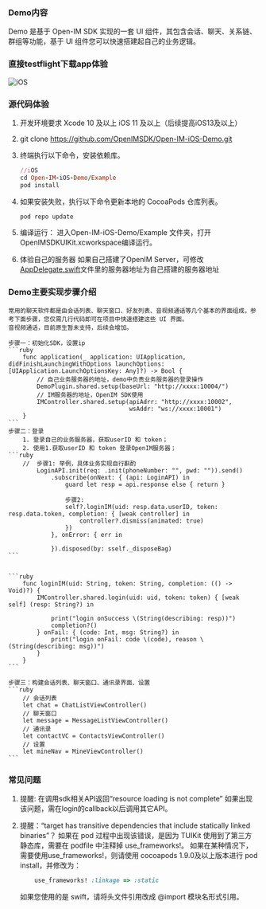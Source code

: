### Demo内容
Demo 是基于 Open-IM SDK 实现的一套 UI 组件，其包含会话、聊天、关系链、群组等功能，基于 UI 组件您可以快速搭建起自己的业务逻辑。

### 直接testflight下载app体验

![iOS](https://testflight.apple.com/join/79cQqBYd)

### 源代码体验

1. 开发环境要求
    Xcode 10 及以上
    iOS 11 及以上（后续提高iOS13及以上）

2. git clone https://github.com/OpenIMSDK/Open-IM-iOS-Demo.git

3. 终端执行以下命令，安装依赖库。
    ```ruby
    //iOS
    cd Open-IM-iOS-Demo/Example
    pod install
    ```
4. 如果安装失败，执行以下命令更新本地的 CocoaPods 仓库列表。
    ```ruby
    pod repo update
    ```
5. 编译运行：
    进入Open-IM-iOS-Demo/Example 文件夹，打开OpenIMSDKUIKit.xcworkspace编译运行。
    
6. 体验自己的服务器
    如果自己搭建了OpenIM Server，可修改 [AppDelegate.swift](https://github.com/OpenIMSDK/Open-IM-iOS-Demo/blob/main/Example/OpenIMSDKUIKit/AppDelegate.swift)文件里的服务器地址为自己搭建的服务器地址
    
### Demo主要实现步骤介绍
    常用的聊天软件都是由会话列表、聊天窗口、好友列表、音视频通话等几个基本的界面组成，参考下面步骤，您仅需几行代码即可在项目中快速搭建这些 UI 界面。
    音视频通话，目前原生暂未支持，后续会增加。
    
    步骤一：初始化SDK，设置ip
    ```ruby
        func application(_ application: UIApplication, didFinishLaunchingWithOptions launchOptions: [UIApplication.LaunchOptionsKey: Any]?) -> Bool {
            // 自己业务服务器的地址，demo中负责业务服务器的登录操作
            DemoPlugin.shared.setup(baseUrl: "http://xxxx:10004/")
            // IM服务器的地址，OpenIM SDK使用
            IMController.shared.setup(apiAdrr: "http://xxxx:10002",
                                      wsAddr: "ws://xxxx:10001")
        }
    ```
    步骤二：登录
        1. 登录自己的业务服务器，获取userID 和 token；
        2. 使用1.获取userID 和 token 登录OpenIM服务器；
    ```ruby
        //  步骤1: 举例，具体业务实现自行斟酌
            LoginAPI.init(req: .init(phoneNumber: "", pwd: "")).send()
                .subscribe(onNext: { (api: LoginAPI) in
                    guard let resp = api.response else { return }
                    
                    步骤2: 
                    self?.loginIM(uid: resp.data.userID, token: resp.data.token, completion: { [weak controller] in
                        controller?.dismiss(animated: true)
                    })
                }, onError: { err in

                }).disposed(by: sself._disposeBag)
    ```
        

    ```ruby
        func loginIM(uid: String, token: String, completion: (() -> Void)?) {
            IMController.shared.login(uid: uid, token: token) { [weak self] (resp: String?) in
            
                print("login onSuccess \(String(describing: resp))")
                completion?()
            } onFail: { (code: Int, msg: String?) in
                print("login onFail: code \(code), reason \(String(describing: msg))")
            }
        }
    ```
    
    步骤三：构建会话列表、聊天窗口、通讯录界面、设置
    ```ruby
        // 会话列表
        let chat = ChatListViewController()
        // 聊天窗口
        let message = MessageListViewController()
        // 通讯录
        let contactVC = ContactsViewController()
        // 设置
        let mineNav = MineViewController()        
    ```

### 常见问题

1. 提醒: 在调用sdk相关API返回“resource loading is not complete”
    如果出现该问题，需在login的callback以后调用其它API。

2. 提醒：“target has transitive dependencies that include statically linked binaries”？
    如果在 pod 过程中出现该错误，是因为 TUIKit 使用到了第三方静态库，需要在 podfile 中注释掉 use_frameworks!。
    如果在某种情况下，需要使用use_frameworks!，则请使用 cocoapods 1.9.0及以上版本进行 pod install，并修改为：
    ```ruby
        use_frameworks! :linkage => :static
    ```
    如果您使用的是 swift，请将头文件引用改成 @import 模块名形式引用。

